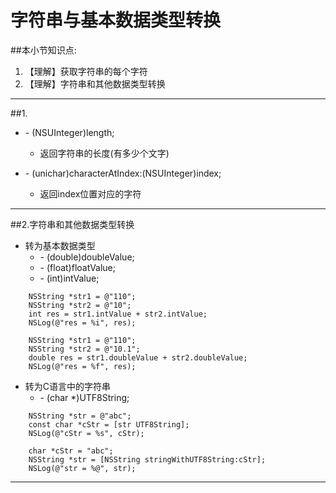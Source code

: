 # 字符串与基本数据类型转换
##本小节知识点:
1. 【理解】获取字符串的每个字符
2. 【理解】字符串和其他数据类型转换

---
##1.
- \- (NSUInteger)length;
    + 返回字符串的长度(有多少个文字)

- \- (unichar)characterAtIndex:(NSUInteger)index;
    + 返回index位置对应的字符

---

##2.字符串和其他数据类型转换
- 转为基本数据类型
    + \- (double)doubleValue;
    + \- (float)floatValue;
    + \- (int)intValue;

```
    NSString *str1 = @"110";
    NSString *str2 = @"10";
    int res = str1.intValue + str2.intValue;
    NSLog(@"res = %i", res);
```

```
    NSString *str1 = @"110";
    NSString *str2 = @"10.1";
    double res = str1.doubleValue + str2.doubleValue;
    NSLog(@"res = %f", res);
```
- 转为C语言中的字符串
    + \- (char *)UTF8String;

```
    NSString *str = @"abc";
    const char *cStr = [str UTF8String];
    NSLog(@"cStr = %s", cStr);
```

```
    char *cStr = "abc";
    NSString *str = [NSString stringWithUTF8String:cStr];
    NSLog(@"str = %@", str);
```
---
